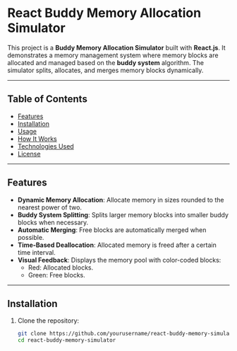 # React Buddy Memory Allocation Simulator

This project is a **Buddy Memory Allocation Simulator** built with **React.js**. It demonstrates a memory management system where memory blocks are allocated and managed based on the **buddy system** algorithm. The simulator splits, allocates, and merges memory blocks dynamically.

---

## Table of Contents

- [Features](#features)
- [Installation](#installation)
- [Usage](#usage)
- [How It Works](#how-it-works)
- [Technologies Used](#technologies-used)
- [License](#license)

---

## Features

- **Dynamic Memory Allocation**: Allocate memory in sizes rounded to the nearest power of two.
- **Buddy System Splitting**: Splits larger memory blocks into smaller buddy blocks when necessary.
- **Automatic Merging**: Free blocks are automatically merged when possible.
- **Time-Based Deallocation**: Allocated memory is freed after a certain time interval.
- **Visual Feedback**: Displays the memory pool with color-coded blocks:
  - Red: Allocated blocks.
  - Green: Free blocks.

---

## Installation

1. Clone the repository:
   ```bash
   git clone https://github.com/yourusername/react-buddy-memory-simulator.git
   cd react-buddy-memory-simulator
